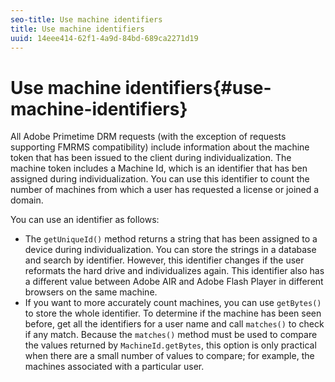 ```yaml
---
seo-title: Use machine identifiers
title: Use machine identifiers
uuid: 14eee414-62f1-4a9d-84bd-689ca2271d19
---
```


# Use machine identifiers{#use-machine-identifiers}

All Adobe Primetime DRM requests (with the exception of requests supporting FMRMS compatibility) include information about the machine token that has been issued to the client during individualization. The machine token includes a Machine Id, which is an identifier that has ben assigned during individualization. You can use this identifier to count the number of machines from which a user has requested a license or joined a domain.

You can use an identifier as follows:

* The `getUniqueId()` method returns a string that has been assigned to a device during individualization. You can store the strings in a database and search by identifier. However, this identifier changes if the user reformats the hard drive and individualizes again. This identifier also has a different value between Adobe AIR and Adobe Flash Player in different browsers on the same machine. 
* If you want to more accurately count machines, you can use `getBytes()` to store the whole identifier. To determine if the machine has been seen before, get all the identifiers for a user name and call `matches()` to check if any match. Because the `matches()` method must be used to compare the values returned by `MachineId.getBytes`, this option is only practical when there are a small number of values to compare; for example, the machines associated with a particular user.

